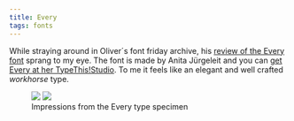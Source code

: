 ```yaml
---
title: Every
tags: fonts
---
```

While straying around in Oliver´s font friday archive, his [review of the Every font](https://pimpmytype.com/every/) sprang to my eye. The font is made by Anita Jürgeleit and you can [get Every at her TypeThis!Studio](https://www.typethis.studio/p/every-font-family/). To me it feels like an elegant and well crafted *workhorse* type.

<figure>
<div class="sm:split">
<img src="/img/fonts/every-try-before-you-buy.png">
<img src="/img/fonts/every-quadratically.png">
</div>
<figcaption>Impressions from the Every type specimen</figcaption>
</figure>
